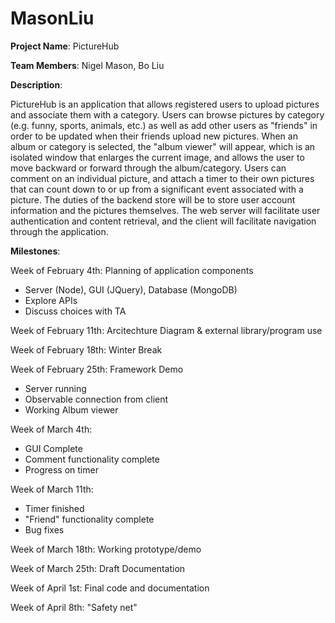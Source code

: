 MasonLiu
========

**Project Name**: PictureHub

**Team Members**: Nigel Mason, Bo Liu

**Description**:

PictureHub is an application that allows registered users to upload pictures
and associate them with a category. Users can browse pictures by category 
(e.g. funny, sports, animals, etc.) as well as add other users as "friends" 
in order to be updated when their friends upload new pictures. When an album 
or category is selected, the "album viewer" will appear, which is an isolated 
window that enlarges the current image, and allows the user to move backward or 
forward through the album/category. Users can comment on an individual picture, 
and attach a timer to their own pictures that can count down to or up from a significant 
event associated with a picture. The duties of the backend store will be to store user 
account information and the pictures themselves. The web server will facilitate user 
authentication and content retrieval, and the client will facilitate navigation through 
the application.

**Milestones**:

Week of February 4th: Planning of application components
 - Server (Node), GUI (JQuery), Database (MongoDB)
 - Explore APIs
 - Discuss choices with TA

Week of February 11th: Arcitechture Diagram & external library/program use

Week of February 18th: Winter Break
 
Week of February 25th: Framework Demo
 - Server running
 - Observable connection from client
 - Working Album viewer
 
Week of March 4th:
 - GUI Complete
 - Comment functionality complete
 - Progress on timer
 
Week of March 11th:
 - Timer finished
 - "Friend" functionality complete
 - Bug fixes
 
Week of March 18th: Working prototype/demo

Week of March 25th: Draft Documentation

Week of April 1st: Final code and documentation

Week of April 8th: "Safety net"




